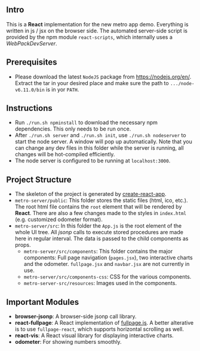 ## Intro
This is a **React** implementation for the new metro app demo. Everything is written in js / jsx on the browser side. The automated server-side script is provided by the npm module `react-scripts`, which internally uses a *WebPackDevServer*.

## Prerequisites
- Please download the latest `NodeJS` package from <https://nodejs.org/en/>. Extract the tar in your desired place and make sure the path to `.../node-v6.11.0/bin` is in yor `PATH`.

## Instructions
- Run `./run.sh npminstall` to download the necessary npm dependencies. This only needs to be run once.
- After `./run.sh server` and `./run.sh init`, use `./run.sh nodeserver` to start the node server. A window will pop up automatically. Note that you can change any dev files in this folder while the server is running, all changes will be hot-compiled efficiently.
- The node server is configured to be running at `localhost:3000`.

## Project Structure
- The skeleton of the project is generated by [create-react-app](https://github.com/facebookincubator/create-react-app).
- `metro-server/public`: This folder stores the static files (html, ico, etc.). The root html file contains the `root` element that will be rendered by **React**. There are also a few changes made to the styles in `index.html` (e.g. customized odometer format).
- `metro-server/src`: In this folder the `App.js` is the root element of the whole UI tree. All *jsonp* calls to execute stored procedures are made here in regular interval. The data is passed to the child components as props.
  - `metro-server/src/components`: This folder contains the major components: Full page navigation (`pages.jsx`), two interactive charts and the odometer. `fullpage.jsx` and `navbar.jsx` are not currently in use.
  - `metro-server/src/components-css`: CSS for the various components.
  - `metro-server-src/resources`: Images used in the components.

## Important Modules
- **browser-jsonp**: A browser-side jsonp call library.
- **react-fullpage**: A React implementation of [fullpage.js](https://alvarotrigo.com/fullPage/). A better alterative is to use `fullpage-react`, which supports horizontal scrolling as well.
- **react-vis**: A React visual library for displaying interactive charts.
- **odometer**: For showing numbers smoothly.